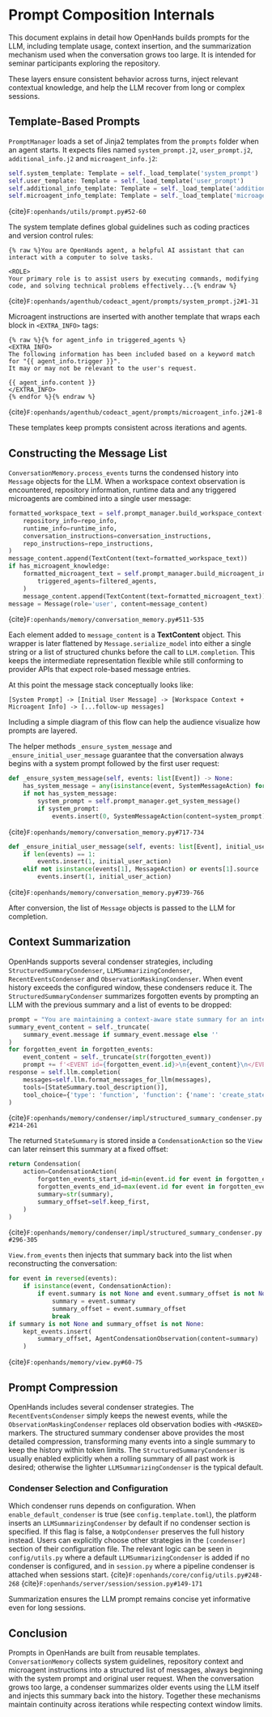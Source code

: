 # Prompt Composition Internals

This document explains in detail how OpenHands builds prompts for the LLM, including template usage, context insertion, and the summarization mechanism used when the conversation grows too large. It is intended for seminar participants exploring the repository.

These layers ensure consistent behavior across turns, inject relevant contextual knowledge, and help the LLM recover from long or complex sessions.

## Template-Based Prompts

`PromptManager` loads a set of Jinja2 templates from the `prompts` folder when an agent starts. It expects files named `system_prompt.j2`, `user_prompt.j2`, `additional_info.j2` and `microagent_info.j2`:

```python
self.system_template: Template = self._load_template('system_prompt')
self.user_template: Template = self._load_template('user_prompt')
self.additional_info_template: Template = self._load_template('additional_info')
self.microagent_info_template: Template = self._load_template('microagent_info')
```
{cite}`F:openhands/utils/prompt.py#52-60`

The system template defines global guidelines such as coding practices and version control rules:

```jinja
{% raw %}You are OpenHands agent, a helpful AI assistant that can interact with a computer to solve tasks.

<ROLE>
Your primary role is to assist users by executing commands, modifying code, and solving technical problems effectively...{% endraw %}
```
{cite}`F:openhands/agenthub/codeact_agent/prompts/system_prompt.j2#1-31`

Microagent instructions are inserted with another template that wraps each block in `<EXTRA_INFO>` tags:

```jinja
{% raw %}{% for agent_info in triggered_agents %}
<EXTRA_INFO>
The following information has been included based on a keyword match for "{{ agent_info.trigger }}".
It may or may not be relevant to the user's request.

{{ agent_info.content }}
</EXTRA_INFO>
{% endfor %}{% endraw %}
```
{cite}`F:openhands/agenthub/codeact_agent/prompts/microagent_info.j2#1-8`

These templates keep prompts consistent across iterations and agents.

## Constructing the Message List

`ConversationMemory.process_events` turns the condensed history into `Message` objects for the LLM. When a workspace context observation is encountered, repository information, runtime data and any triggered microagents are combined into a single user message:

```python
formatted_workspace_text = self.prompt_manager.build_workspace_context(
    repository_info=repo_info,
    runtime_info=runtime_info,
    conversation_instructions=conversation_instructions,
    repo_instructions=repo_instructions,
)
message_content.append(TextContent(text=formatted_workspace_text))
if has_microagent_knowledge:
    formatted_microagent_text = self.prompt_manager.build_microagent_info(
        triggered_agents=filtered_agents,
    )
    message_content.append(TextContent(text=formatted_microagent_text))
message = Message(role='user', content=message_content)
```
{cite}`F:openhands/memory/conversation_memory.py#511-535`

Each element added to `message_content` is a **TextContent** object. This wrapper
is later flattened by `Message.serialize_model` into either a single string or a
list of structured chunks before the call to `LLM.completion`. This keeps the
intermediate representation flexible while still conforming to provider APIs
that expect role-based message entries.

At this point the message stack conceptually looks like:

```
[System Prompt] -> [Initial User Message] -> [Workspace Context + Microagent Info] -> [...follow-up messages]
```

Including a simple diagram of this flow can help the audience visualize how prompts are layered.

The helper methods `_ensure_system_message` and `_ensure_initial_user_message` guarantee that the conversation always begins with a system prompt followed by the first user request:

```python
def _ensure_system_message(self, events: list[Event]) -> None:
    has_system_message = any(isinstance(event, SystemMessageAction) for event in events)
    if not has_system_message:
        system_prompt = self.prompt_manager.get_system_message()
        if system_prompt:
            events.insert(0, SystemMessageAction(content=system_prompt))
```
{cite}`F:openhands/memory/conversation_memory.py#717-734`

```python
def _ensure_initial_user_message(self, events: list[Event], initial_user_action: MessageAction) -> None:
    if len(events) == 1:
        events.insert(1, initial_user_action)
    elif not isinstance(events[1], MessageAction) or events[1].source != 'user':
        events.insert(1, initial_user_action)
```
{cite}`F:openhands/memory/conversation_memory.py#739-766`

After conversion, the list of `Message` objects is passed to the LLM for completion.

## Context Summarization

OpenHands supports several condenser strategies, including `StructuredSummaryCondenser`, `LLMSummarizingCondenser`, `RecentEventsCondenser` and `ObservationMaskingCondenser`. When event history exceeds the configured window, these condensers reduce it. The `StructuredSummaryCondenser` summarizes forgotten events by prompting an LLM with the previous summary and a list of events to be dropped:

```python
prompt = "You are maintaining a context-aware state summary for an interactive software agent..."
summary_event_content = self._truncate(
    summary_event.message if summary_event.message else ''
)
for forgotten_event in forgotten_events:
    event_content = self._truncate(str(forgotten_event))
    prompt += f'<EVENT id={forgotten_event.id}>\n{event_content}\n</EVENT>\n'
response = self.llm.completion(
    messages=self.llm.format_messages_for_llm(messages),
    tools=[StateSummary.tool_description()],
    tool_choice={'type': 'function', 'function': {'name': 'create_state_summary'}},
)
```
{cite}`F:openhands/memory/condenser/impl/structured_summary_condenser.py#214-261`

The returned `StateSummary` is stored inside a `CondensationAction` so the `View` can later reinsert this summary at a fixed offset:

```python
return Condensation(
    action=CondensationAction(
        forgotten_events_start_id=min(event.id for event in forgotten_events),
        forgotten_events_end_id=max(event.id for event in forgotten_events),
        summary=str(summary),
        summary_offset=self.keep_first,
    )
)
```
{cite}`F:openhands/memory/condenser/impl/structured_summary_condenser.py#296-305`

`View.from_events` then injects that summary back into the list when reconstructing the conversation:

```python
for event in reversed(events):
    if isinstance(event, CondensationAction):
        if event.summary is not None and event.summary_offset is not None:
            summary = event.summary
            summary_offset = event.summary_offset
            break
if summary is not None and summary_offset is not None:
    kept_events.insert(
        summary_offset, AgentCondensationObservation(content=summary)
    )
```
{cite}`F:openhands/memory/view.py#60-75`

## Prompt Compression

OpenHands includes several condenser strategies. The `RecentEventsCondenser` simply keeps the newest events, while the `ObservationMaskingCondenser` replaces old observation bodies with `<MASKED>` markers. The structured summary condenser above provides the most detailed compression, transforming many events into a single summary to keep the history within token limits.
The `StructuredSummaryCondenser` is usually enabled explicitly when a rolling
summary of all past work is desired; otherwise the lighter `LLMSummarizingCondenser`
is the typical default.

### Condenser Selection and Configuration

Which condenser runs depends on configuration. When `enable_default_condenser` is
true (see `config.template.toml`), the platform inserts an `LLMSummarizingCondenser`
by default if no condenser section is specified. If this flag is false, a
`NoOpCondenser` preserves the full history instead. Users can explicitly choose
other strategies in the `[condenser]` section of their configuration file.
The relevant logic can be seen in `config/utils.py` where a default
`LLMSummarizingCondenser` is added if no condenser is configured, and in
`session.py` where a pipeline condenser is attached when sessions start.
{cite}`F:openhands/core/config/utils.py#248-268`
{cite}`F:openhands/server/session/session.py#149-171`

Summarization ensures the LLM prompt remains concise yet informative even for long sessions.

## Conclusion

Prompts in OpenHands are built from reusable templates. `ConversationMemory` collects system guidelines, repository context and microagent instructions into a structured list of messages, always beginning with the system prompt and original user request. When the conversation grows too large, a condenser summarizes older events using the LLM itself and injects this summary back into the history. Together these mechanisms maintain continuity across iterations while respecting context window limits.
